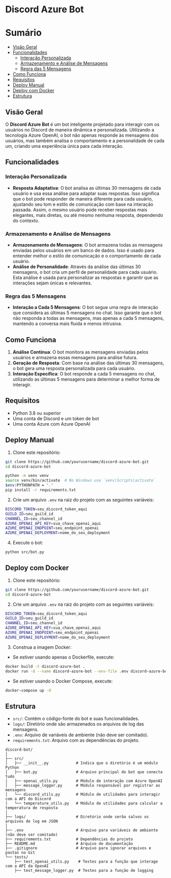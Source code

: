 
# Discord Azure Bot

# Sumário

- [Visão Geral](#visão-geral)
- [Funcionalidades](#funcionalidades)
  - [Interação Personalizada](#interação-personalizada)
  - [Armazenamento e Análise de Mensagens](#armazenamento-e-análise-de-mensagens)
  - [Regra das 5 Mensagens](#regra-das-5-mensagens)
- [Como Funciona](#como-funciona)
- [Requisitos](#requisitos)
- [Deploy Manual](#deploy-manual)
- [Deploy com Docker](#deploy-com-docker)
- [Estrutura](#estrutura)

## Visão Geral

O **Discord Azure Bot** é um bot inteligente projetado para interagir com os usuários no Discord de maneira dinâmica e personalizada. Utilizando a tecnologia Azure OpenAI, o bot não apenas responde às mensagens dos usuários, mas também analisa o comportamento e a personalidade de cada um, criando uma experiência única para cada interação.

## Funcionalidades

### Interação Personalizada

- **Resposta Adaptativa**: O bot analisa as últimas 30 mensagens de cada usuário e usa essa análise para adaptar suas respostas. Isso significa que o bot pode responder de maneira diferente para cada usuário, ajustando seu tom e estilo de comunicação com base na interação passada. Assim, o mesmo usuário pode receber respostas mais elegantes, mais diretas, ou até mesmo nenhuma resposta, dependendo do contexto.

### Armazenamento e Análise de Mensagens

- **Armazenamento de Mensagens**: O bot armazena todas as mensagens enviadas pelos usuários em um banco de dados. Isso é usado para entender melhor o estilo de comunicação e o comportamento de cada usuário.
- **Análise de Personalidade**: Através da análise das últimas 30 mensagens, o bot cria um perfil de personalidade para cada usuário. Esta análise é usada para personalizar as respostas e garantir que as interações sejam únicas e relevantes.

### Regra das 5 Mensagens

- **Interação a Cada 5 Mensagens**: O bot segue uma regra de interação que considera as últimas 5 mensagens no chat. Isso garante que o bot não responda a todas as mensagens, mas apenas a cada 5 mensagens, mantendo a conversa mais fluida e menos intrusiva.

## Como Funciona

1. **Análise Contínua**: O bot monitora as mensagens enviadas pelos usuários e armazena essas mensagens para análise futura.
2. **Geração de Resposta**: Com base na análise das últimas 30 mensagens, o bot gera uma resposta personalizada para cada usuário.
3. **Interação Específica**: O bot responde a cada 5 mensagens no chat, utilizando as últimas 5 mensagens para determinar a melhor forma de interagir.


## Requisitos

- Python 3.8 ou superior
- Uma conta de Discord e um token de bot
- Uma conta Azure com Azure OpenAI

## Deploy Manual

1. Clone este repositório:

```bash
git clone https://github.com/yourusername/discord-azure-bot.git
cd discord-azure-bot

python -m venv venv
source venv/bin/activate  # No Windows use `venv\Scripts\activate`
$env:PYTHONPATH = "."
pip install -r requirements.txt
```

2. Crie um arquivo `.env` na raiz do projeto com as seguintes variáveis:

```bash
DISCORD_TOKEN=seu_discord_token_aqui
GUILD_ID=seu_guild_id
CHANNEL_ID=seu_channel_id
AZURE_OPENAI_API_KEY=sua_chave_openai_aqui
AZURE_OPENAI_ENDPOINT=seu_endpoint_openai
AZURE_OPENAI_DEPLOYMENT=nome_do_seu_deployment
```

4. Execute o bot:

```bash
python src/bot.py
```
## Deploy com Docker

1. Clone este repositório:

```bash
git clone https://github.com/yourusername/discord-azure-bot.git
cd discord-azure-bot
```

2. Crie um arquivo `.env` na raiz do projeto com as seguintes variáveis:

```bash
DISCORD_TOKEN=seu_discord_token_aqui
GUILD_ID=seu_guild_id
CHANNEL_ID=seu_channel_id
AZURE_OPENAI_API_KEY=sua_chave_openai_aqui
AZURE_OPENAI_ENDPOINT=seu_endpoint_openai
AZURE_OPENAI_DEPLOYMENT=nome_do_seu_deployment
```

3. Construa a imagem Docker:

- Se estiver usando apenas o Dockerfile, execute:
```bash
docker build -t discord-azure-bot .
docker run -d --name discord-azure-bot --env-file .env discord-azure-bot

```

- Se estiver usando o Docker Compose, execute:
```bash
docker-compose up -d
```

## Estrutura

- `src/`: Contém o código-fonte do bot e suas funcionalidades.
- `logs/`: Diretório onde são armazenados os arquivos de log das mensagens.
- `.env`: Arquivo de variáveis de ambiente (não deve ser comitado).
- `requirements.txt`: Arquivo com as dependências do projeto.

```shell
discord-bot/
│
├── src/
│   ├── __init__.py            # Indica que o diretório é um módulo Python
│   ├── bot.py                 # Arquivo principal do bot que conecta tudo
│   ├── openai_utils.py        # Módulo de interação com Azure OpenAI
│   ├── message_logger.py      # Módulo responsável por registrar as mensagens
│   └── discord_utils.py       # Módulo de utilidades para interagir com a API do Discord
│   └── temperature_utils.py   # Módulo de utilidades para calcular a temperatura de resposta
│
├── logs/                      # Diretório onde serão salvos os arquivos de log em JSON
│
├── .env                       # Arquivo para variáveis de ambiente (não deve ser comitado)
├── requirements.txt           # Dependências do projeto
├── README.md                  # Arquivo de documentação
├── .gitignore                 # Arquivo para ignorar arquivos e pastas no Git
└── tests/
    ├── test_openai_utils.py    # Testes para a função que interage com a API da OpenAI
    ├── test_message_logger.py  # Testes para a função de logging

```



